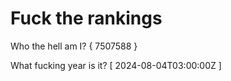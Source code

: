 # Fuck the rankings

Who the hell am I?
{ 7507588 }

What fucking year is it?
[ 2024-08-04T03:00:00Z ]
